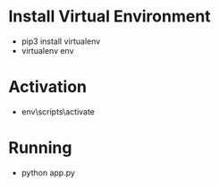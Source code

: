 # Install Virtual Environment
- pip3 install virtualenv
- virtualenv env

# Activation
- env\scripts\activate

# Running
- python app.py
